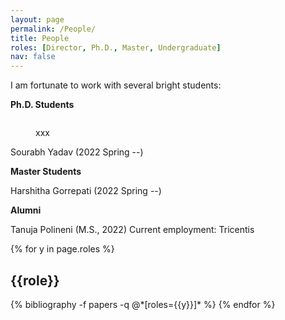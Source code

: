 ```yaml
---
layout: page
permalink: /People/
title: People
roles: [Director, Ph.D., Master, Undergraduate]
nav: false
---
```


I am fortunate to work with several bright students:


**Ph.D. Students**
<div class="row justify-content-md-center">
    <div class="col-sm-9">
        <img class="img-fluid rounded z-depth-1" src="{{ '/assets/img/Sourabh.png' | relative_url }}" alt="" title=""/>
    </div>
</div>

<figure class="figure">
  <src="{{ '/img/Sourabh.png' | relative_url }}" class="figure-img img-fluid rounded" alt="Sourabh">
  <figcaption class="figure-caption">xxx</figcaption>
</figure>

Sourabh Yadav (2022 Spring --) 


**Master Students**

Harshitha Gorrepati (2022 Spring --) 


**Alumni**

Tanuja Polineni (M.S., 2022) Current employment: Tricentis

<div class="people">

{% for y in page.roles %}
  <h2 class="roles">{{role}}</h2>
  {% bibliography -f papers -q @*[roles={{y}}]* %}
{% endfor %}

</div>

